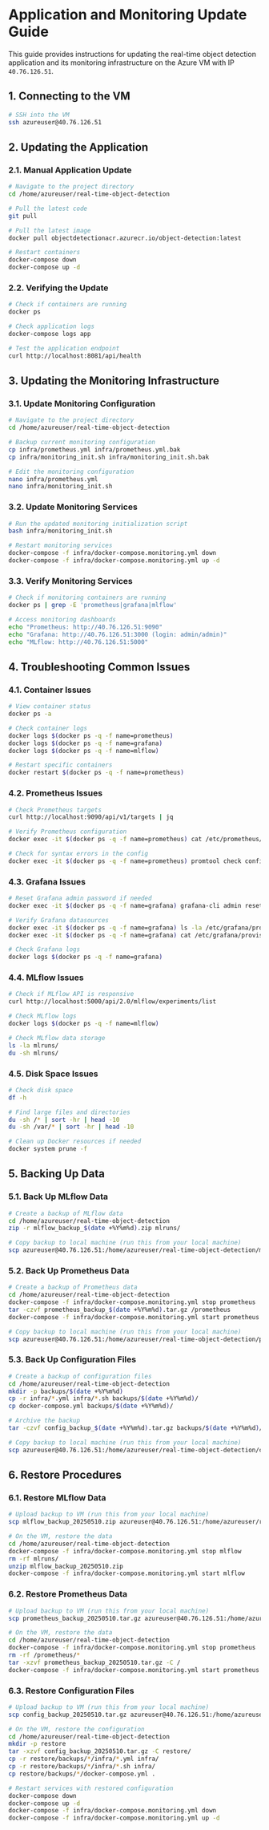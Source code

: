 # Application and Monitoring Update Guide

This guide provides instructions for updating the real-time object detection application and its monitoring infrastructure on the Azure VM with IP `40.76.126.51`.

## 1. Connecting to the VM

```bash
# SSH into the VM
ssh azureuser@40.76.126.51
```

## 2. Updating the Application

### 2.1. Manual Application Update

```bash
# Navigate to the project directory
cd /home/azureuser/real-time-object-detection

# Pull the latest code
git pull

# Pull the latest image
docker pull objectdetectionacr.azurecr.io/object-detection:latest

# Restart containers
docker-compose down
docker-compose up -d
```

### 2.2. Verifying the Update

```bash
# Check if containers are running
docker ps

# Check application logs
docker-compose logs app

# Test the application endpoint
curl http://localhost:8081/api/health
```

## 3. Updating the Monitoring Infrastructure

### 3.1. Update Monitoring Configuration

```bash
# Navigate to the project directory
cd /home/azureuser/real-time-object-detection

# Backup current monitoring configuration
cp infra/prometheus.yml infra/prometheus.yml.bak
cp infra/monitoring_init.sh infra/monitoring_init.sh.bak

# Edit the monitoring configuration
nano infra/prometheus.yml
nano infra/monitoring_init.sh
```

### 3.2. Update Monitoring Services

```bash
# Run the updated monitoring initialization script
bash infra/monitoring_init.sh

# Restart monitoring services
docker-compose -f infra/docker-compose.monitoring.yml down
docker-compose -f infra/docker-compose.monitoring.yml up -d
```

### 3.3. Verify Monitoring Services

```bash
# Check if monitoring containers are running
docker ps | grep -E 'prometheus|grafana|mlflow'

# Access monitoring dashboards
echo "Prometheus: http://40.76.126.51:9090"
echo "Grafana: http://40.76.126.51:3000 (login: admin/admin)"
echo "MLflow: http://40.76.126.51:5000"
```

## 4. Troubleshooting Common Issues

### 4.1. Container Issues

```bash
# View container status
docker ps -a

# Check container logs
docker logs $(docker ps -q -f name=prometheus)
docker logs $(docker ps -q -f name=grafana)
docker logs $(docker ps -q -f name=mlflow)

# Restart specific containers
docker restart $(docker ps -q -f name=prometheus)
```

### 4.2. Prometheus Issues

```bash
# Check Prometheus targets
curl http://localhost:9090/api/v1/targets | jq

# Verify Prometheus configuration
docker exec -it $(docker ps -q -f name=prometheus) cat /etc/prometheus/prometheus.yml

# Check for syntax errors in the config
docker exec -it $(docker ps -q -f name=prometheus) promtool check config /etc/prometheus/prometheus.yml
```

### 4.3. Grafana Issues

```bash
# Reset Grafana admin password if needed
docker exec -it $(docker ps -q -f name=grafana) grafana-cli admin reset-admin-password admin

# Verify Grafana datasources
docker exec -it $(docker ps -q -f name=grafana) ls -la /etc/grafana/provisioning/datasources
docker exec -it $(docker ps -q -f name=grafana) cat /etc/grafana/provisioning/datasources/prometheus.yml

# Check Grafana logs
docker logs $(docker ps -q -f name=grafana)
```

### 4.4. MLflow Issues

```bash
# Check if MLflow API is responsive
curl http://localhost:5000/api/2.0/mlflow/experiments/list

# Check MLflow logs
docker logs $(docker ps -q -f name=mlflow)

# Check MLflow data storage
ls -la mlruns/
du -sh mlruns/
```

### 4.5. Disk Space Issues

```bash
# Check disk space
df -h

# Find large files and directories
du -sh /* | sort -hr | head -10
du -sh /var/* | sort -hr | head -10

# Clean up Docker resources if needed
docker system prune -f
```

## 5. Backing Up Data

### 5.1. Back Up MLflow Data

```bash
# Create a backup of MLflow data
cd /home/azureuser/real-time-object-detection
zip -r mlflow_backup_$(date +%Y%m%d).zip mlruns/

# Copy backup to local machine (run this from your local machine)
scp azureuser@40.76.126.51:/home/azureuser/real-time-object-detection/mlflow_backup_*.zip .
```

### 5.2. Back Up Prometheus Data

```bash
# Create a backup of Prometheus data
cd /home/azureuser/real-time-object-detection
docker-compose -f infra/docker-compose.monitoring.yml stop prometheus
tar -czvf prometheus_backup_$(date +%Y%m%d).tar.gz /prometheus
docker-compose -f infra/docker-compose.monitoring.yml start prometheus

# Copy backup to local machine (run this from your local machine)
scp azureuser@40.76.126.51:/home/azureuser/real-time-object-detection/prometheus_backup_*.tar.gz .
```

### 5.3. Back Up Configuration Files

```bash
# Create a backup of configuration files
cd /home/azureuser/real-time-object-detection
mkdir -p backups/$(date +%Y%m%d)
cp -r infra/*.yml infra/*.sh backups/$(date +%Y%m%d)/
cp docker-compose.yml backups/$(date +%Y%m%d)/

# Archive the backup
tar -czvf config_backup_$(date +%Y%m%d).tar.gz backups/$(date +%Y%m%d)/

# Copy backup to local machine (run this from your local machine)
scp azureuser@40.76.126.51:/home/azureuser/real-time-object-detection/config_backup_*.tar.gz .
```

## 6. Restore Procedures

### 6.1. Restore MLflow Data

```bash
# Upload backup to VM (run this from your local machine)
scp mlflow_backup_20250510.zip azureuser@40.76.126.51:/home/azureuser/real-time-object-detection/

# On the VM, restore the data
cd /home/azureuser/real-time-object-detection
docker-compose -f infra/docker-compose.monitoring.yml stop mlflow
rm -rf mlruns/
unzip mlflow_backup_20250510.zip
docker-compose -f infra/docker-compose.monitoring.yml start mlflow
```

### 6.2. Restore Prometheus Data

```bash
# Upload backup to VM (run this from your local machine)
scp prometheus_backup_20250510.tar.gz azureuser@40.76.126.51:/home/azureuser/real-time-object-detection/

# On the VM, restore the data
cd /home/azureuser/real-time-object-detection
docker-compose -f infra/docker-compose.monitoring.yml stop prometheus
rm -rf /prometheus/*
tar -xzvf prometheus_backup_20250510.tar.gz -C /
docker-compose -f infra/docker-compose.monitoring.yml start prometheus
```

### 6.3. Restore Configuration Files

```bash
# Upload backup to VM (run this from your local machine)
scp config_backup_20250510.tar.gz azureuser@40.76.126.51:/home/azureuser/real-time-object-detection/

# On the VM, restore the configuration
cd /home/azureuser/real-time-object-detection
mkdir -p restore
tar -xzvf config_backup_20250510.tar.gz -C restore/
cp -r restore/backups/*/infra/*.yml infra/
cp -r restore/backups/*/infra/*.sh infra/
cp restore/backups/*/docker-compose.yml .

# Restart services with restored configuration
docker-compose down
docker-compose up -d
docker-compose -f infra/docker-compose.monitoring.yml down
docker-compose -f infra/docker-compose.monitoring.yml up -d
```
